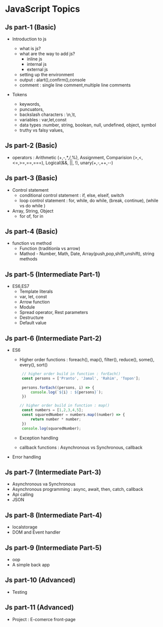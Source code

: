 # JavaScript Topics


## Js part-1 (Basic)
- Introduction to js
  - what is js?
  - what are the way to add js?
      - inline js
      - internal js
      - external js
  - setting up the environment
  - output : alart(),confirm(),console
  - comment : single line comment,multiple line comments


- Tokens
  - keywords,
  - puncuators,
  - backslash characters : \n,\t,
  - variables : var,let,const
  - data types :number, string, boolean, null, undefined, object, symbol
  - truthy vs falsy values,


## Js part-2 (Basic)
- operators : Arithmetic (+,-,*,/,%), Assignment, Comparision (>,<,<=,>=,==,===), Logical(&&, ||, !), unary(+,-,++,--)



## Js part-3 (Basic) 
- Control statement
  - conditional control statement : if, else, elseif, switch
  - loop control statement : for, while, do while, (break, continue), (while vs do while ) 
- Array, String, Object
  - for of, for in


## Js part-4 (Basic)
- function vs method
   - Function (traditionla vs arrow) 
   - Mathod - Number, Math, Date, Array(push,pop,shift,unshift), string methods

  
 
## Js part-5 (Intermediate Part-1)
- ES6,ES7
   - Template literals
   - var, let, const
   - Arrow function
   - Module
   - Spread operator, Rest parameters
   - Destructure
   - Default value


## Js part-6 (Intermediate Part-2)
- ES6
   - Higher order functions : foreach(), map(), filter(), reduce(), some(), every(), sort()
     
     ```javascript
      // higher order build in function : forEach()
      const persons = ['Pranto', 'Jamal', 'Rahim', 'Topon'];
      
      persons.forEach((persons, i) => {
          console.log(`${i} : ${persons}`);
      })
     ```
     
     ```javascript
     // higher order build in function : map()
      const numbers = [1,2,3,4,5];
      const squaredNumber = numbers.map((number) => {
          return number * number;
      })
      console.log(squaredNumber);
     ```

   - Exception handling
   - callback functions : Asynchronous vs Synchronous, callback
- Error handling



## Js part-7 (Intermediate Part-3)
- Asynchronous va Synchronous
- Asynchronous programming : async, await, then, catch, callback
- Api calling
- JSON


## Js part-8 (Intermediate Part-4)
- localstorage
- DOM and Event handler


  
## Js part-9 (Intermediate Part-5)
- oop
- A simple back app
  
  
## Js part-10 (Advanced)
- Testing

## Js part-11 (Advanced)
- Project : E-comerce front-page


















